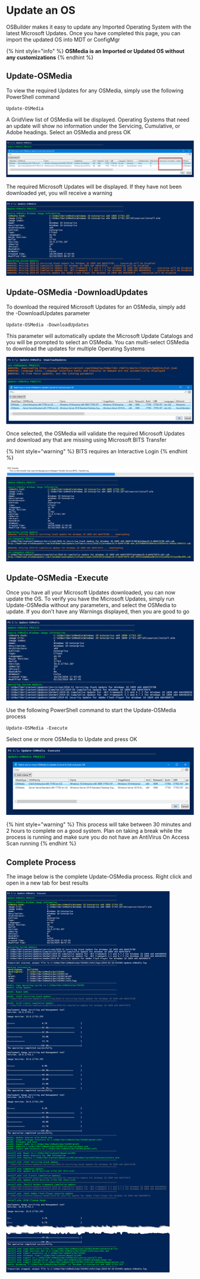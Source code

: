 # Update an OS

OSBuilder makes it easy to update any Imported Operating System with the latest Microsoft Updates. Once you have completed this page, you can import the updated OS into MDT or ConfigMgr

{% hint style="info" %}
**OSMedia is an Imported or Updated OS without any customizations**
{% endhint %}

## Update-OSMedia

To view the required Updates for any OSMedia, simply use the following PowerShell command

```text
Update-OSMedia
```

A GridView list of OSMedia will be displayed. Operating Systems that need an update will show no information under the Servicing, Cumulative, or Adobe headings. Select an OSMedia and press OK

![](../../../.gitbook/assets/2019-02-10_2-46-42.png)

The required Microsoft Updates will be displayed. If they have not been downloaded yet, you will receive a warning

![](../../../.gitbook/assets/2019-02-10_2-43-14.png)

## Update-OSMedia -DownloadUpdates

To download the required Microsoft Updates for an OSMedia, simply add the -DownloadUpdates parameter

```text
Update-OSMedia -DownloadUpdates
```

This parameter will automatically update the Microsoft Update Catalogs and you will be prompted to select an OSMedia. You can multi-select OSMedia to download the updates for multiple Operating Systems

![](../../../.gitbook/assets/2019-02-10_2-54-29.png)

Once selected, the OSMedia will validate the required Microsoft Updates and download any that are missing using Microsoft BITS Transfer

{% hint style="warning" %}
BITS requires an Interactive Login
{% endhint %}

![](../../../.gitbook/assets/2019-02-10_3-12-20.png)

## Update-OSMedia -Execute

Once you have all your Microsoft Updates downloaded, you can now update the OS. To verify you have the Microsoft Updates, simply run Update-OSMedia without any parameters, and select the OSMedia to update. If you don't have any Warnings displayed, then you are good to go

![](../../../.gitbook/assets/2019-02-10_3-14-25.png)

Use the following PowerShell command to start the Update-OSMedia process

```text
Update-OSMedia -Execute
```

Select one or more OSMedia to Update and press OK

![](../../../.gitbook/assets/2019-02-10_3-18-57.png)

{% hint style="warning" %}
This process will take between 30 minutes and 2 hours to complete on a good system. Plan on taking a break while the process is running and make sure you do not have an AntiVirus On Access Scan running
{% endhint %}

## Complete Process

The image below is the complete Update-OSMedia process. Right click and open in a new tab for best results

![](../../../.gitbook/assets/2019-02-10_12-32-26.png)

